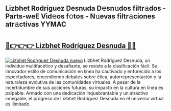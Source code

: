 ## Lizbhet Rodríguez Desnuda D𝚎sn𝚞dos filtr𝚊dos - Parts-weE Vid𝚎os f𝚘tos - N𝚞evas filtr𝚊ciones atr𝚊ctivas YYMAC

# <h2><a href="http://mb3mxe.tromn.icu/?c=Lizbhet+Rodr%c3%adguez+Desnuda">🔗👉👉👉 Lizbhet Rodríguez Desnuda 🔗🔗</a></h2>

[![Lizbhet Rodríguez Desnuda nuevo](https://i.imgur.com/pEAQMta.gif)](http://mb3mxe.tromn.icu/?c=Lizbhet+Rodr%c3%adguez+Desnuda)
Lizbhet Rodríguez Desnuda, un individuo multifacético y desafiante, se resiste a la clasificación fácil. Su innovador estilo de comunicación en línea ha cautivado y enfurecido a los espectadores, encendiendo debates sobre ética, autorrepresentación y la naturaleza evolutiva de las comunidades virtuales. A pesar de la incertidumbre de sus acciones futuras, su impacto en la cultura en línea es palpable. Armado con una dedicación inquebrantable y un atractivo innegable, el progreso de Lizbhet Rodríguez Desnuda en el universo virtual es ilimitado.
